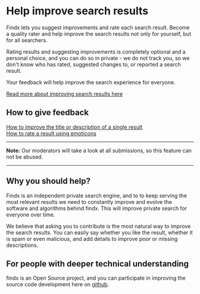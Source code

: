 # Help improve search results

Findx lets you suggest improvements and rate each search result. Become a quality rater and help improve the search results not only for yourself, but for all searchers.

Rating results and suggesting improvements is completely optional and a personal choice, and you can do so in private - we do not track you, so we don't know who has rated, suggested changes to, or reported a search result. 

Your feedback will help improve the search experience for everyone.

[Read more about improving search results here](https://www.privacore.com/findx/improve-search-results/#features)  


## How to give feedback  


[How to improve the title or description of a single result ](https://help.findx.com/en/improvesearch/improve-result)  
[How to rate a result using emoticons](https://help.findx.com/en/improvesearch/rate-result)

---

**Note:** Our moderators will take a look at all submissions, so this feature can not be abused.  

---

## Why you should help?
Findx is an independent private search engine, and to to keep serving the most relevant results we need to constantly improve and evolve the software and algorithms behind findx. This will improve private search for everyone over time.

We believe that asking you to contribute is the most natural way to improve the search results. You can easily say whether you like the result, whether it is spam or even malicious, and add details to improve poor or missing descriptions.

## For people with deeper technical understanding
findx is an Open Source project, and you can participate in improving the source code development here on [github](https://github.com/privacore/open-source-search-engine).
